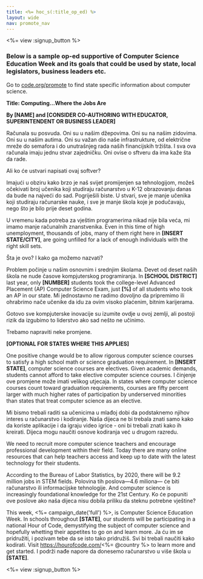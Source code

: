 ```yaml
---
title: <%= hoc_s(:title_op_ed) %>
layout: wide
nav: promote_nav
---
```

<%= view :signup_button %>

### Below is a sample op-ed supportive of Computer Science Education Week and its goals that could be used by state, local legislators, business leaders etc.

  


Go to [code.org/promote](<%= codeorg_url('/promote') %>) to find state specific information about computer science.

**Title: Computing…Where the Jobs Are**

**By [NAME] and [CONSIDER CO-AUTHORING WITH EDUCATOR, SUPERINTENDENT OR BUSINESS LEADER]**

Računala su posvuda. Oni su u našim džepovima. Oni su na našim zidovima. Oni su u našim autima. Oni su važan dio naše infrastrukture, od električne mreže do semafora i do unutrašnjeg rada naših financijskih tržišta. I sva ova računala imaju jednu stvar zajedničku. Oni ovise o sftveru da ima kaže šta da rade.

Ali ko će ustvari napisati ovaj softver?

Imajući u obziru kako brzo je naš svijet promijenjen sa tehnologijom, možeš očekivati broj učenika koji studiraju računarstvo u K-12 obrazovanju danas da bude na najveći do sad. Pogriješili biste. U stvari, sve je manje učenika koji studiraju računarske nauke, i sve je manje škola koje je podučavaju, nego što je bilo prije deset godina.

U vremenu kada potreba za vještim programerima nikad nije bila veća, mi imamo manje računalnih znanstvenika. Even in this time of high unemployment, thousands of jobs, many of them right here in **[INSERT STATE/CITY]**, are going unfilled for a lack of enough individuals with the right skill sets.

Šta je ovo? I kako ga možemo nazvati?

Problem počinje u našim osnovnim i srednjim školama. Devet od deset naših škola ne nude časove kompjuterskog programiranja. In **[SCHOOL DISTRICT]** last year, only **[NUMBER]** students took the college-level Advanced Placement (AP) Computer Science Exam, just **[%]** of all students who took an AP in our state. Mi jednostavno ne radimo dovoljno da pripremimo ili ohrabrimo nače učenike da idu za ovim visoko plaćenim, bitnim karijerama.

Gotovo sve kompjuterske inovacije su izumite ovdje u ovoj zemlji, ali postoji rizik da izgubimo to liderstvo ako sad nešto ne učinimo.

Trebamo napraviti neke promjene.

**[OPTIONAL FOR STATES WHERE THIS APPLIES]**

One positive change would be to allow rigorous computer science courses to satisfy a high school math or science graduation requirement. In **[INSERT STATE]**, computer science courses are electives. Given academic demands, students cannot afford to take elective computer science courses. I činjenje ove promjene može imati velikog utjecaja. In states where computer science courses count toward graduation requirements, courses are fifty percent larger with much higher rates of participation by underserved minorities than states that treat computer science as an elective.

Mi bismo trebali raditi sa učenicima u mlađoj dobi da podstaknemo njihov interes u računarstvo i kodiranje. Naša dijeca ne bi trebala znati samo kako da koriste aplikacije i da igraju video igrice - oni bi trebali znati kako ih kreirati. Dijeca mogu naučiti osnove kodiranja već u drugom razredu.

We need to recruit more computer science teachers and encourage professional development within their field. Today there are many online resources that can help teachers access and keep up to date with the latest technology for their students.

According to the Bureau of Labor Statistics, by 2020, there will be 9.2 million jobs in STEM fields. Polovina tih poslova—4.6 miliona— će biti računarstvo ili informacijske tehnologije. And computer science is increasingly foundational knowledge for the 21st Century. Ko će popuniti ove poslove ako naša dijeca nisu dobila priliku da steknu potrebne vještine?

This week, <%= campaign_date('full') %>, is Computer Science Education Week. In schools throughout **[STATE]**, our students will be participating in a national Hour of Code, demystifying the subject of computer science and hopefully whetting their appetites to go on and learn more. Ja ću im se pridružiti, i pozivam tebe da se isto tako pridružiš. Svi bi trebali naučiti kako kodirati. Visit https://hourofcode.com/<%= @country %> to learn more and get started. I podrži nađe napore da donesemo računarstvo u više škola u **[STATE]**.

<%= view :signup_button %>
